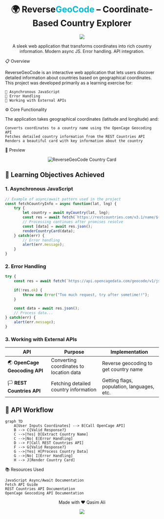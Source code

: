 <h1 align="center">🌍 Reverse<span style="color:#00bcd4">GeoCode</span> – Coordinate-Based Country Explorer</h1> <p align="center"> <img src="https://img.shields.io/badge/ReverseGeoCode-Explorer-blueviolet?style=for-the-badge&logo=javascript"> </p> <p align="center"> A sleek web application that transforms coordinates into rich country information. Modern async JS. Error handling. API integration. </p>
📋 Overview

ReverseGeoCode is an interactive web application that lets users discover detailed information about countries based on geographical coordinates. This project was developed primarily as a learning exercise for:

    📡 Asynchronous JavaScript
    🚨 Error Handling
    🔌 Working with External APIs

⚙️ Core Functionality

The application takes geographical coordinates (latitude and longitude) and:

    Converts coordinates to a country name using the OpenCage Geocoding API
    Fetches detailed country information from the REST Countries API
    Renders a beautiful card with key information about the country

🌠 Preview
<p align="center"> <img src="C:\Users\mianq\Web-Projects\ReverseGeoCoding\src\Screenshot 2025-05-15 003331.png" alt="ReverseGeoCode Country Card"> </p>

## 🧠 Learning Objectives Achieved

### 1. Asynchronous JavaScript
```javascript
// Example of async/await pattern used in the project
const fetchCountryInfo = async function(lat, lng) {
    try {
        let country = await myCountry(lat, lng);
        const res = await fetch(`https://restcountries.com/v3.1/name/${country}`);
        // Processing continues after promises resolve
        const [data] = await res.json();
        renderCountryCard(data);
    } catch(err) {
        // Error handling
        alert(err.message);
    }
}
```

### 2. Error Handling
```javascript
try {
    const res = await fetch(`https://api.opencagedata.com/geocode/v1/json?q=${lat}%2C+${lng}&key=${apiKey}`);
    
    if(!res.ok) {
        throw new Error("Too much request, try after sometime!!");
    }
    
    const data = await res.json();
    // Process data...
} catch(err) {
    alert(err.message);
}
```

### 3. Working with External APIs

| API | Purpose | Implementation |
|-----|---------|---------------|
| 🌏 **OpenCage Geocoding API** | Converting coordinates to location data | Reverse geocoding to get country name |
| 🏳️ **REST Countries API** | Fetching detailed country information | Getting flags, population, languages, etc. |

## 🔄 API Workflow
```mermaid
graph TD
    A[User Inputs Coordinates] --> B[Call OpenCage API]
    B --> C{Valid Response?}
    C -->|Yes| D[Extract Country Name]
    C -->|No| E[Error Handling]
    D --> F[Call REST Countries API]
    F --> G{Valid Response?}
    G -->|Yes| H[Process Country Data]
    G -->|No| I[Error Handling]
    H --> J[Render Country Card]
```
📚 Resources Used

    JavaScript Async/Await Documentation
    Fetch API Guide
    REST Countries API Documentation
    OpenCage Geocoding API Documentation

<p align="center"> Made with ❤️ Qasim Ali </p> <p align="center"> <a href="https://github.com/yourusername"> <img src="https://img.shields.io/badge/GitHub-100000?style=for-the-badge&logo=github&logoColor=white"> </a> </p>
